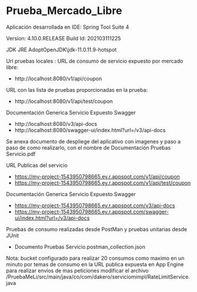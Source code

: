 # Prueba_Mercado_Libre
 
 Aplicación desarrollada en IDE:
 Spring Tool Suite 4 
 
 Version: 4.10.0.RELEASE
 Build Id: 202103111225
 
 JDK 
 JRE AdoptOpenJDK\jdk-11.0.11.9-hotspot
 
 Url pruebas locales :
 URL de consumo de servicio expuesto por mercado libre:
 * http://localhost:8080/v1/api/coupon
 
 URL con las lista de pruebas proporcionadas en la prueba:  
 * http://localhost:8080/v1/api/test/coupon
 
 Documentación Generica Servicio Expuesto Swagger
 * http://localhost:8080/v3/api-docs
 * http://localhost:8080/swagger-ui/index.html?url=/v3/api-docs 
 
  Se anexa documento de despliege del aplicativo con imagenes y paso a paso de como realizarlo, con el nombre de  Documentación Pruebas Servicio.pdf
 
 URL Publicas del servicio
 
 * https://my-project-1543950798665.ey.r.appspot.com/v1/api/coupon
 * https://my-project-1543950798665.ey.r.appspot.com/v1/api/test/coupon
 
 Documentación Generica Servicio Expuesto Swagger
 * https://my-project-1543950798665.ey.r.appspot.com/v3/api-docs
 * https://my-project-1543950798665.ey.r.appspot.com/swagger-ui/index.html?url=/v3/api-docs 
 
 Pruebas de consumo realizadas desde PostMan y pruebas unitarias desde JUnit
 * Documento Pruebas Servicio.postman_collection.json
 
 
 Nota: bucket configurado  para realizar 20 consumos como maximo en un minuto por temas de consumo en la URL publica expuesta en App Engine para realizar envios de mas peticiones modificar el archivo /PruebaMeLi/src/main/java/co/com/dakero/serviciomimpl/RateLimitService.java
 
 
